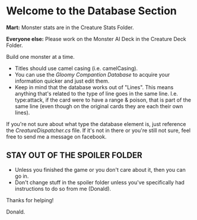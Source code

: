 # Welcome to the Database Section
**Mart:** Monster stats are in the Creature Stats Folder.  

**Everyone else:** Please work on the Monster AI Deck in the Creature Deck Folder. 

Build one monster at a time.
- Titles should use camel casing (i.e. camelCasing). 
- You can use the *Gloomy Compantion Database* to acquire your information quicker and just edit them. 
- Keep in mind that the database works out of "Lines". This means anything that's related to the type of line goes in the same line. I.e. type:attack, if the card were to have a range & poison, that is part of the same line (even though on the original cards they are each their own lines). 

If you're not sure about what type the database element is, just reference the *CreatureDispatcher.cs* file. If it's not in there or you're still not sure, feel free to send me a message on facebook. 

## STAY OUT OF THE SPOILER FOLDER
- Unless you finished the game or you don't care about it, then you can go in. 
- Don't change stuff in the spoiler folder unless you've specifically had instructions to do so from me (Donald). 


Thanks for helping!

Donald. 
